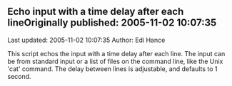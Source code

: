 ## Echo input with a time delay after each lineOriginally published: 2005-11-02 10:07:35 
Last updated: 2005-11-02 10:07:35 
Author: Edi Hance 
 
This script echos the input with a time delay after each line.  The input can be from standard input or a list of files on the command line, like the Unix 'cat' command.  The delay between lines is adjustable, and defaults to 1 second.